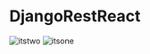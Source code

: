 # DjangoRestReact
![itstwo](https://user-images.githubusercontent.com/106343831/220763804-eadd7296-1c49-48f1-b0cd-bb6996c3fac7.png)
![itsone](https://user-images.githubusercontent.com/106343831/220764016-99d566e4-b489-45bf-ada2-65a3d4011125.png)
